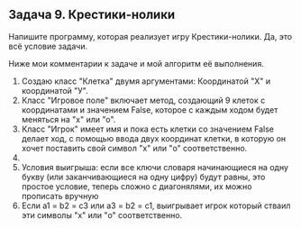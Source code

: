 ## Задача 9. Крестики-нолики
Напишите программу, которая реализует игру Крестики-нолики. Да, это всё условие задачи. 




Ниже мои комментарии к задаче и мой алгоритм её выполнения.
1. Создаю класс "Клетка" двумя аргументами: Координатой "Х" и координатой "У".
2. Класс "Игровое поле" включает метод, создающий 9 клеток с координатами и значением False, которое с каждым ходом будет меняться на "х" или "о".
3. Класс "Игрок" имеет имя и пока есть клетки со значением False делает ход, с помощью ввода двух координат клетки, в которую он хочет поставить свой символ "х" или "о" соответственно.
4. 
5. Условия выигрыша: если все ключи словаря начинающиеся на одну букву (или заканчивающиеся на одну цифру) будут равны, это простое условие, теперь сложно с диагонялями, их можно прописать вручную
6. Если a1 = b2 = c3 или a3 = b2 = c1, выигрывает игрок который стваил эти символы "х" или "о" соответственно.